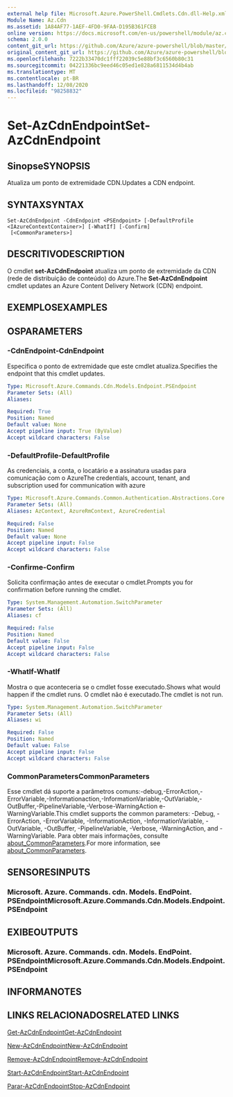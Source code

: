 ```yaml
---
external help file: Microsoft.Azure.PowerShell.Cmdlets.Cdn.dll-Help.xml
Module Name: Az.Cdn
ms.assetid: 1A84AF77-1AEF-4FD0-9FAA-D195B361FCEB
online version: https://docs.microsoft.com/en-us/powershell/module/az.cdn/set-azcdnendpoint
schema: 2.0.0
content_git_url: https://github.com/Azure/azure-powershell/blob/master/src/Cdn/Cdn/help/Set-AzCdnEndpoint.md
original_content_git_url: https://github.com/Azure/azure-powershell/blob/master/src/Cdn/Cdn/help/Set-AzCdnEndpoint.md
ms.openlocfilehash: 7222b33470dc1fff22039c5e88bf3c6560b80c31
ms.sourcegitcommit: 04221336bc9eed46c05ed1e828a6811534d4b4ab
ms.translationtype: MT
ms.contentlocale: pt-BR
ms.lasthandoff: 12/08/2020
ms.locfileid: "98258832"
---
```

# <span data-ttu-id="f3c33-101">Set-AzCdnEndpoint</span><span class="sxs-lookup"><span data-stu-id="f3c33-101">Set-AzCdnEndpoint</span></span>

## <span data-ttu-id="f3c33-102">Sinopse</span><span class="sxs-lookup"><span data-stu-id="f3c33-102">SYNOPSIS</span></span>
<span data-ttu-id="f3c33-103">Atualiza um ponto de extremidade CDN.</span><span class="sxs-lookup"><span data-stu-id="f3c33-103">Updates a CDN endpoint.</span></span>

## <span data-ttu-id="f3c33-104">SYNTAX</span><span class="sxs-lookup"><span data-stu-id="f3c33-104">SYNTAX</span></span>

```
Set-AzCdnEndpoint -CdnEndpoint <PSEndpoint> [-DefaultProfile <IAzureContextContainer>] [-WhatIf] [-Confirm]
 [<CommonParameters>]
```

## <span data-ttu-id="f3c33-105">DESCRITIVO</span><span class="sxs-lookup"><span data-stu-id="f3c33-105">DESCRIPTION</span></span>
<span data-ttu-id="f3c33-106">O cmdlet **set-AzCdnEndpoint** atualiza um ponto de extremidade da CDN (rede de distribuição de conteúdo) do Azure.</span><span class="sxs-lookup"><span data-stu-id="f3c33-106">The **Set-AzCdnEndpoint** cmdlet updates an Azure Content Delivery Network (CDN) endpoint.</span></span>

## <span data-ttu-id="f3c33-107">EXEMPLOS</span><span class="sxs-lookup"><span data-stu-id="f3c33-107">EXAMPLES</span></span>

## <span data-ttu-id="f3c33-108">OS</span><span class="sxs-lookup"><span data-stu-id="f3c33-108">PARAMETERS</span></span>

### <span data-ttu-id="f3c33-109">-CdnEndpoint</span><span class="sxs-lookup"><span data-stu-id="f3c33-109">-CdnEndpoint</span></span>
<span data-ttu-id="f3c33-110">Especifica o ponto de extremidade que este cmdlet atualiza.</span><span class="sxs-lookup"><span data-stu-id="f3c33-110">Specifies the endpoint that this cmdlet updates.</span></span>

```yaml
Type: Microsoft.Azure.Commands.Cdn.Models.Endpoint.PSEndpoint
Parameter Sets: (All)
Aliases:

Required: True
Position: Named
Default value: None
Accept pipeline input: True (ByValue)
Accept wildcard characters: False
```

### <span data-ttu-id="f3c33-111">-DefaultProfile</span><span class="sxs-lookup"><span data-stu-id="f3c33-111">-DefaultProfile</span></span>
<span data-ttu-id="f3c33-112">As credenciais, a conta, o locatário e a assinatura usadas para comunicação com o Azure</span><span class="sxs-lookup"><span data-stu-id="f3c33-112">The credentials, account, tenant, and subscription used for communication with azure</span></span>

```yaml
Type: Microsoft.Azure.Commands.Common.Authentication.Abstractions.Core.IAzureContextContainer
Parameter Sets: (All)
Aliases: AzContext, AzureRmContext, AzureCredential

Required: False
Position: Named
Default value: None
Accept pipeline input: False
Accept wildcard characters: False
```

### <span data-ttu-id="f3c33-113">-Confirme</span><span class="sxs-lookup"><span data-stu-id="f3c33-113">-Confirm</span></span>
<span data-ttu-id="f3c33-114">Solicita confirmação antes de executar o cmdlet.</span><span class="sxs-lookup"><span data-stu-id="f3c33-114">Prompts you for confirmation before running the cmdlet.</span></span>

```yaml
Type: System.Management.Automation.SwitchParameter
Parameter Sets: (All)
Aliases: cf

Required: False
Position: Named
Default value: False
Accept pipeline input: False
Accept wildcard characters: False
```

### <span data-ttu-id="f3c33-115">-WhatIf</span><span class="sxs-lookup"><span data-stu-id="f3c33-115">-WhatIf</span></span>
<span data-ttu-id="f3c33-116">Mostra o que aconteceria se o cmdlet fosse executado.</span><span class="sxs-lookup"><span data-stu-id="f3c33-116">Shows what would happen if the cmdlet runs.</span></span>
<span data-ttu-id="f3c33-117">O cmdlet não é executado.</span><span class="sxs-lookup"><span data-stu-id="f3c33-117">The cmdlet is not run.</span></span>

```yaml
Type: System.Management.Automation.SwitchParameter
Parameter Sets: (All)
Aliases: wi

Required: False
Position: Named
Default value: False
Accept pipeline input: False
Accept wildcard characters: False
```

### <span data-ttu-id="f3c33-118">CommonParameters</span><span class="sxs-lookup"><span data-stu-id="f3c33-118">CommonParameters</span></span>
<span data-ttu-id="f3c33-119">Esse cmdlet dá suporte a parâmetros comuns:-debug,-ErrorAction,-ErrorVariable,-Informationaction,-InformationVariable,-OutVariable,-OutBuffer,-PipelineVariable,-Verbose-WarningAction e-WarningVariable.</span><span class="sxs-lookup"><span data-stu-id="f3c33-119">This cmdlet supports the common parameters: -Debug, -ErrorAction, -ErrorVariable, -InformationAction, -InformationVariable, -OutVariable, -OutBuffer, -PipelineVariable, -Verbose, -WarningAction, and -WarningVariable.</span></span> <span data-ttu-id="f3c33-120">Para obter mais informações, consulte [about_CommonParameters](http://go.microsoft.com/fwlink/?LinkID=113216).</span><span class="sxs-lookup"><span data-stu-id="f3c33-120">For more information, see [about_CommonParameters](http://go.microsoft.com/fwlink/?LinkID=113216).</span></span>

## <span data-ttu-id="f3c33-121">SENSORES</span><span class="sxs-lookup"><span data-stu-id="f3c33-121">INPUTS</span></span>

### <span data-ttu-id="f3c33-122">Microsoft. Azure. Commands. cdn. Models. EndPoint. PSEndpoint</span><span class="sxs-lookup"><span data-stu-id="f3c33-122">Microsoft.Azure.Commands.Cdn.Models.Endpoint.PSEndpoint</span></span>

## <span data-ttu-id="f3c33-123">EXIBE</span><span class="sxs-lookup"><span data-stu-id="f3c33-123">OUTPUTS</span></span>

### <span data-ttu-id="f3c33-124">Microsoft. Azure. Commands. cdn. Models. EndPoint. PSEndpoint</span><span class="sxs-lookup"><span data-stu-id="f3c33-124">Microsoft.Azure.Commands.Cdn.Models.Endpoint.PSEndpoint</span></span>

## <span data-ttu-id="f3c33-125">INFORMA</span><span class="sxs-lookup"><span data-stu-id="f3c33-125">NOTES</span></span>

## <span data-ttu-id="f3c33-126">LINKS RELACIONADOS</span><span class="sxs-lookup"><span data-stu-id="f3c33-126">RELATED LINKS</span></span>

[<span data-ttu-id="f3c33-127">Get-AzCdnEndpoint</span><span class="sxs-lookup"><span data-stu-id="f3c33-127">Get-AzCdnEndpoint</span></span>](./Get-AzCdnEndpoint.md)

[<span data-ttu-id="f3c33-128">New-AzCdnEndpoint</span><span class="sxs-lookup"><span data-stu-id="f3c33-128">New-AzCdnEndpoint</span></span>](./New-AzCdnEndpoint.md)

[<span data-ttu-id="f3c33-129">Remove-AzCdnEndpoint</span><span class="sxs-lookup"><span data-stu-id="f3c33-129">Remove-AzCdnEndpoint</span></span>](./Remove-AzCdnEndpoint.md)

[<span data-ttu-id="f3c33-130">Start-AzCdnEndpoint</span><span class="sxs-lookup"><span data-stu-id="f3c33-130">Start-AzCdnEndpoint</span></span>](./Start-AzCdnEndpoint.md)

[<span data-ttu-id="f3c33-131">Parar-AzCdnEndpoint</span><span class="sxs-lookup"><span data-stu-id="f3c33-131">Stop-AzCdnEndpoint</span></span>](./Stop-AzCdnEndpoint.md)


